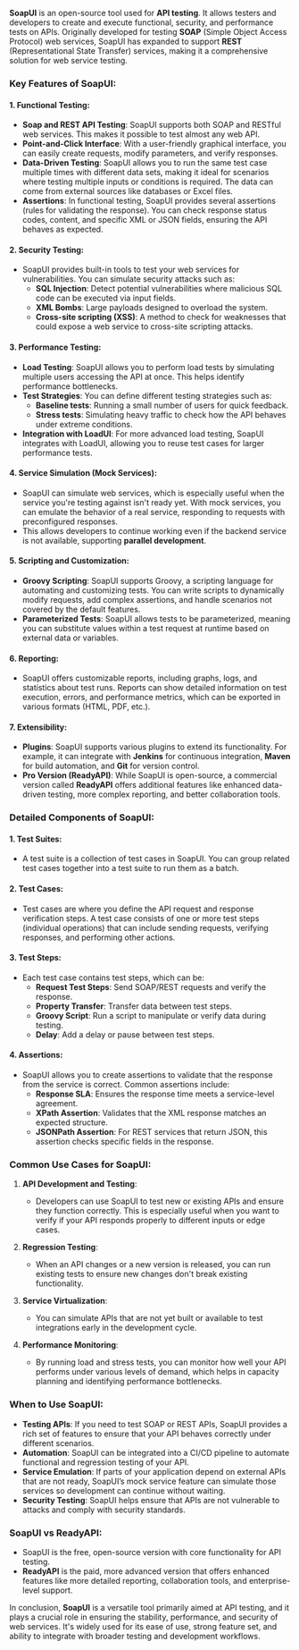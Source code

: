 **SoapUI** is an open-source tool used for **API testing**. It allows testers and developers to create and execute functional, security, and performance tests on APIs. Originally developed for testing **SOAP** (Simple Object Access Protocol) web services, SoapUI has expanded to support **REST** (Representational State Transfer) services, making it a comprehensive solution for web service testing.

### Key Features of SoapUI:

#### 1. **Functional Testing**:
   - **Soap and REST API Testing**: SoapUI supports both SOAP and RESTful web services. This makes it possible to test almost any web API.
   - **Point-and-Click Interface**: With a user-friendly graphical interface, you can easily create requests, modify parameters, and verify responses.
   - **Data-Driven Testing**: SoapUI allows you to run the same test case multiple times with different data sets, making it ideal for scenarios where testing multiple inputs or conditions is required. The data can come from external sources like databases or Excel files.
   - **Assertions**: In functional testing, SoapUI provides several assertions (rules for validating the response). You can check response status codes, content, and specific XML or JSON fields, ensuring the API behaves as expected.

#### 2. **Security Testing**:
   - SoapUI provides built-in tools to test your web services for vulnerabilities. You can simulate security attacks such as:
     - **SQL Injection**: Detect potential vulnerabilities where malicious SQL code can be executed via input fields.
     - **XML Bombs**: Large payloads designed to overload the system.
     - **Cross-site scripting (XSS)**: A method to check for weaknesses that could expose a web service to cross-site scripting attacks.

#### 3. **Performance Testing**:
   - **Load Testing**: SoapUI allows you to perform load tests by simulating multiple users accessing the API at once. This helps identify performance bottlenecks.
   - **Test Strategies**: You can define different testing strategies such as:
     - **Baseline tests**: Running a small number of users for quick feedback.
     - **Stress tests**: Simulating heavy traffic to check how the API behaves under extreme conditions.
   - **Integration with LoadUI**: For more advanced load testing, SoapUI integrates with LoadUI, allowing you to reuse test cases for larger performance tests.

#### 4. **Service Simulation (Mock Services)**:
   - SoapUI can simulate web services, which is especially useful when the service you're testing against isn't ready yet. With mock services, you can emulate the behavior of a real service, responding to requests with preconfigured responses.
   - This allows developers to continue working even if the backend service is not available, supporting **parallel development**.

#### 5. **Scripting and Customization**:
   - **Groovy Scripting**: SoapUI supports Groovy, a scripting language for automating and customizing tests. You can write scripts to dynamically modify requests, add complex assertions, and handle scenarios not covered by the default features.
   - **Parameterized Tests**: SoapUI allows tests to be parameterized, meaning you can substitute values within a test request at runtime based on external data or variables.

#### 6. **Reporting**:
   - SoapUI offers customizable reports, including graphs, logs, and statistics about test runs. Reports can show detailed information on test execution, errors, and performance metrics, which can be exported in various formats (HTML, PDF, etc.).

#### 7. **Extensibility**:
   - **Plugins**: SoapUI supports various plugins to extend its functionality. For example, it can integrate with **Jenkins** for continuous integration, **Maven** for build automation, and **Git** for version control.
   - **Pro Version (ReadyAPI)**: While SoapUI is open-source, a commercial version called **ReadyAPI** offers additional features like enhanced data-driven testing, more complex reporting, and better collaboration tools.

### Detailed Components of SoapUI:

#### 1. **Test Suites**:
   - A test suite is a collection of test cases in SoapUI. You can group related test cases together into a test suite to run them as a batch.
   
#### 2. **Test Cases**:
   - Test cases are where you define the API request and response verification steps. A test case consists of one or more test steps (individual operations) that can include sending requests, verifying responses, and performing other actions.

#### 3. **Test Steps**:
   - Each test case contains test steps, which can be:
     - **Request Test Steps**: Send SOAP/REST requests and verify the response.
     - **Property Transfer**: Transfer data between test steps.
     - **Groovy Script**: Run a script to manipulate or verify data during testing.
     - **Delay**: Add a delay or pause between test steps.

#### 4. **Assertions**:
   - SoapUI allows you to create assertions to validate that the response from the service is correct. Common assertions include:
     - **Response SLA**: Ensures the response time meets a service-level agreement.
     - **XPath Assertion**: Validates that the XML response matches an expected structure.
     - **JSONPath Assertion**: For REST services that return JSON, this assertion checks specific fields in the response.

### Common Use Cases for SoapUI:

1. **API Development and Testing**:
   - Developers can use SoapUI to test new or existing APIs and ensure they function correctly. This is especially useful when you want to verify if your API responds properly to different inputs or edge cases.

2. **Regression Testing**:
   - When an API changes or a new version is released, you can run existing tests to ensure new changes don't break existing functionality.

3. **Service Virtualization**:
   - You can simulate APIs that are not yet built or available to test integrations early in the development cycle.

4. **Performance Monitoring**:
   - By running load and stress tests, you can monitor how well your API performs under various levels of demand, which helps in capacity planning and identifying performance bottlenecks.

### When to Use SoapUI:

- **Testing APIs**: If you need to test SOAP or REST APIs, SoapUI provides a rich set of features to ensure that your API behaves correctly under different scenarios.
- **Automation**: SoapUI can be integrated into a CI/CD pipeline to automate functional and regression testing of your API.
- **Service Emulation**: If parts of your application depend on external APIs that are not ready, SoapUI’s mock service feature can simulate those services so development can continue without waiting.
- **Security Testing**: SoapUI helps ensure that APIs are not vulnerable to attacks and comply with security standards.

### SoapUI vs ReadyAPI:
   - SoapUI is the free, open-source version with core functionality for API testing.
   - **ReadyAPI** is the paid, more advanced version that offers enhanced features like more detailed reporting, collaboration tools, and enterprise-level support.

In conclusion, **SoapUI** is a versatile tool primarily aimed at API testing, and it plays a crucial role in ensuring the stability, performance, and security of web services. It's widely used for its ease of use, strong feature set, and ability to integrate with broader testing and development workflows.